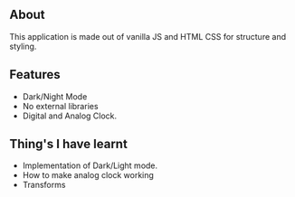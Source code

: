 ## About

This application is made out of vanilla JS and HTML CSS for structure and styling.

## Features

- Dark/Night Mode
- No external libraries
- Digital and Analog Clock.

## Thing's I have learnt

- Implementation of Dark/Light mode.
- How to make analog clock working
- Transforms
